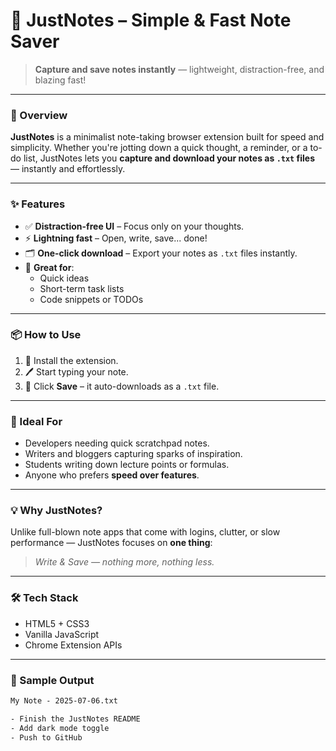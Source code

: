 # 📝 JustNotes – Simple & Fast Note Saver

> **Capture and save notes instantly** — lightweight, distraction-free, and blazing fast!

---

### 🚀 Overview

**JustNotes** is a minimalist note-taking browser extension built for speed and simplicity. Whether you're jotting down a quick thought, a reminder, or a to-do list, JustNotes lets you **capture and download your notes as `.txt` files** — instantly and effortlessly.

---

### ✨ Features

- ✅ **Distraction-free UI** – Focus only on your thoughts.
- ⚡ **Lightning fast** – Open, write, save... done!
- 🗂️ **One-click download** – Export your notes as `.txt` files instantly.
- 🧠 **Great for**:
  - Quick ideas
  - Short-term task lists
  - Code snippets or TODOs

---

### 📦 How to Use

1. 🧩 Install the extension.
2. 🖊️ Start typing your note.
3. 💾 Click **Save** – it auto-downloads as a `.txt` file.

---

### 🎯 Ideal For

- Developers needing quick scratchpad notes.
- Writers and bloggers capturing sparks of inspiration.
- Students writing down lecture points or formulas.
- Anyone who prefers **speed over features**.

---

### 💡 Why JustNotes?

Unlike full-blown note apps that come with logins, clutter, or slow performance — JustNotes focuses on **one thing**:  
> _Write & Save — nothing more, nothing less._

---

### 🛠️ Tech Stack

- HTML5 + CSS3
- Vanilla JavaScript
- Chrome Extension APIs

---

### 📁 Sample Output

```txt
My Note - 2025-07-06.txt

- Finish the JustNotes README
- Add dark mode toggle
- Push to GitHub
